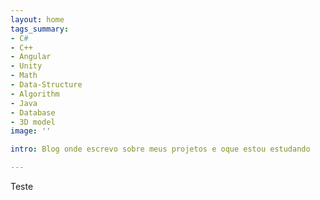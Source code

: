 ```yaml
---
layout: home
tags_summary:
- C#
- C++
- Angular
- Unity
- Math
- Data-Structure
- Algorithm
- Java
- Database
- 3D model
image: ''

intro: Blog onde escrevo sobre meus projetos e oque estou estudando

---
```



Teste